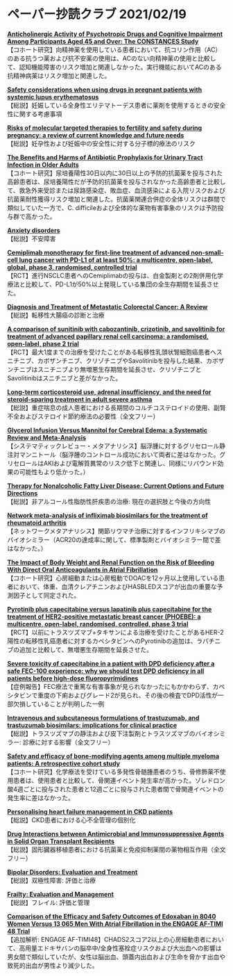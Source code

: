 # ペーパー抄読クラブ 2021/02/19

[**Anticholinergic Activity of Psychotropic Drugs and Cognitive Impairment Among Participants Aged 45 and Over: The CONSTANCES Study**](https://pubmed.ncbi.nlm.nih.gov/33575980/)  
【コホート研究】向精神薬を使用している患者において、抗コリン作用（AC）のある抗うつ薬および抗不安薬の使用は、ACのない向精神薬の使用と比較して、認知機能障害のリスク増加と関連しなかった。実行機能においてACのある抗精神病薬はリスク増加と関連した。

[**Safety considerations when using drugs in pregnant patients with systemic lupus erythematosus**](https://pubmed.ncbi.nlm.nih.gov/33599570/)  
【総説】妊娠している全身性エリテマトーデス患者に薬剤を使用するときの安全性に関する考慮事項

[**Risks of molecular targeted therapies to fertility and safety during pregnancy: a review of current knowledge and future needs**](https://pubmed.ncbi.nlm.nih.gov/33600273/)  
【総説】妊孕性および妊娠中の安全性に対する分子標的療法のリスク

[**The Benefits and Harms of Antibiotic Prophylaxis for Urinary Tract Infection in Older Adults**](https://pubmed.ncbi.nlm.nih.gov/33595621/)  
【コホート研究】尿培養陽性30日以内に30日以上の予防的抗菌薬を投与された高齢患者は、尿培養陽性だが予防的抗菌薬を投与されなかった高齢患者と比較して、救急外来受診または尿路感染症、敗血症、血流感染による入院リスクおよび抗菌薬耐性獲得リスク増加と関連した。抗菌薬関連合併症の全体リスクは群間で類似していた一方で、C. difficileおよび全体的な薬物有害事象のリスクは予防投与群で高かった。

[**Anxiety disorders**](https://pubmed.ncbi.nlm.nih.gov/33581801/)  
【総説】不安障害

[**Cemiplimab monotherapy for first-line treatment of advanced non-small-cell lung cancer with PD-L1 of at least 50%: a multicentre, open-label, global, phase 3, randomised, controlled trial**](https://pubmed.ncbi.nlm.nih.gov/33581821/)  
【RCT】進行NSCLC患者へのCemiplimabの投与は、白金製剤との2剤併用化学療法と比較して、PD-L1が50%以上発現している集団の全生存期間を延長させた。

[**Diagnosis and Treatment of Metastatic Colorectal Cancer: A Review**](https://pubmed.ncbi.nlm.nih.gov/33591350/)  
【総説】転移性大腸癌の診断と治療

[**A comparison of sunitinib with cabozantinib, crizotinib, and savolitinib for treatment of advanced papillary renal cell carcinoma: a randomised, open-label, phase 2 trial**](https://pubmed.ncbi.nlm.nih.gov/33592176/)  
【RCT】最大1度までの治療を受けたことがある転移性乳頭状腎細胞癌患者へスニチニブ、カボザンチニブ、クリゾチニブやSavolitinibを投与した結果、カボザンチニブはスニチニブより無増悪生存期間を延長させ、クリゾチニブとSavolitinibはスニチニブと差がなかった。

[**Long-term corticosteroid use, adrenal insufficiency, and the need for steroid-sparing treatment in adult severe asthma**](https://pubmed.ncbi.nlm.nih.gov/33598993/)  
【総説】重症喘息の成人患者における長期間のコルチコステロイドの使用、副腎不全およびステロイド節約療法の必要性（全文フリー）

[**Glycerol Infusion Versus Mannitol for Cerebral Edema: a Systematic Review and Meta-Analysis**](https://pubmed.ncbi.nlm.nih.gov/33581877/)  
【システマティックレビュー・メタアナリシス】脳浮腫に対するグリセロール静注対マンニトール（脳浮腫のコントロール成功において両者に差はなかった。グリセロールはAKIおよび電解質異常のリスク低下と関連し、同様にリバウンド効果の可能性もより低かった。）

[**Therapy for Nonalcoholic Fatty Liver Disease: Current Options and Future Directions**](https://pubmed.ncbi.nlm.nih.gov/33583577/)  
【総説】非アルコール性脂肪性肝疾患の治療: 現在の選択肢と今後の方向性

[**Network meta-analysis of infliximab biosimilars for the treatment of rheumatoid arthritis**](https://pubmed.ncbi.nlm.nih.gov/33599738/)  
【ネットワークメタアナリシス】関節リウマチ治療に対するインフリキシマブのバイオシミラー（ACR20の達成率に関して、標準製剤とバイオシミラー間で差はなかった。）

[**The Impact of Body Weight and Renal Function on the Risk of Bleeding With Direct Oral Anticoagulants in Atrial Fibrillation**](https://pubmed.ncbi.nlm.nih.gov/33601914/)  
【コホート研究】心房細動または心房粗動でDOACを12ヶ月以上使用している患者において、体重、血清クレアチニンおよびHASBLEDスコアが出血の重要な予測因子として同定された。

[**Pyrotinib plus capecitabine versus lapatinib plus capecitabine for the treatment of HER2-positive metastatic breast cancer (PHOEBE): a multicentre, open-label, randomised, controlled, phase 3 trial**](https://pubmed.ncbi.nlm.nih.gov/33581774/)  
【RCT】以前にトラスツズマブ+タキサンによる治療を受けたことがあるHER-2陽性の転移性乳癌患者に対するカペシタビンへのPyrotinibの追加は、ラパチニブの追加と比較して、無増悪生存期間を延長させた。

[**Severe toxicity of capecitabine in a patient with DPD deficiency after a safe FEC-100 experience: why we should test DPD deficiency in all patients before high-dose fluoropyrimidines**](https://pubmed.ncbi.nlm.nih.gov/33587160/)  
【症例報告】FEC療法で重篤な有害事象が見られなかったにもかかわらず、カペシタビンで重度の下痢およびグレード2が見られ、その後の検査でDPD活性が一部欠損していることが判明した一例

[**Intravenous and subcutaneous formulations of trastuzumab, and trastuzumab biosimilars: implications for clinical practice**](https://pubmed.ncbi.nlm.nih.gov/33589773/)  
【総説】トラスツズマブの静注および皮下注製剤とトラスツズマブのバイオシミラー: 診療に対する影響（全文フリー）

[**Safety and efficacy of bone-modifying agents among multiple myeloma patients: A retrospective cohort study**](https://pubmed.ncbi.nlm.nih.gov/33593137/)  
【コホート研究】化学療法を受けている多発性骨髄腫患者のうち、骨修飾薬不使用患者は、使用患者と比較して、骨関連イベント発生率が高かった。ゾレドロン酸4週ごとに投与された患者と12週ごとに投与された患者間で骨関連イベントの発生率に差はなかった。

[**Personalising heart failure management in CKD patients**](https://pubmed.ncbi.nlm.nih.gov/33591313/)  
【総説】CKD患者における心不全管理の個別化

[**Drug Interactions between Antimicrobial and Immunosuppressive Agents in Solid Organ Transplant Recipients**](https://pubmed.ncbi.nlm.nih.gov/33603305/)  
【総説】固形臓器移植患者における抗菌薬と免疫抑制薬間の薬物相互作用（全文フリー）

[**Bipolar Disorders: Evaluation and Treatment**](https://pubmed.ncbi.nlm.nih.gov/33587568/)  
【総説】双極性障害: 評価と治療

[**Frailty: Evaluation and Management**](https://pubmed.ncbi.nlm.nih.gov/33587574/)  
【総説】フレイル: 評価と管理

[**Comparison of the Efficacy and Safety Outcomes of Edoxaban in 8040 Women Versus 13 065 Men With Atrial Fibrillation in the ENGAGE AF-TIMI 48 Trial**](https://pubmed.ncbi.nlm.nih.gov/33587659/)  
【追加解析: ENGAGE AF-TIMI48】CHADS2スコア2以上の心房細動患者において、高用量エドキサバンの脳卒中/全身性塞栓症リスクおよび大出血への影響は男女間で類似していたが、女性は脳出血、頭蓋内出血および生命を脅かす出血や致死的出血が男性より減少した。
